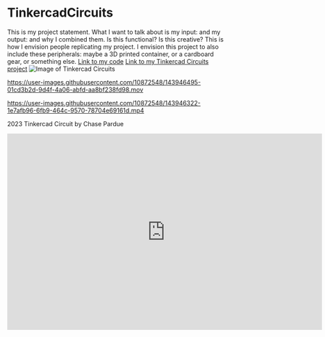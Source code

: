 # TinkercadCircuits
This is my project statement. What I want to talk about is my input: and my output: and why I combined them. Is this functional? Is this creative? This is how I envision people replicating my project. I envision this project to also include these peripherals: maybe a 3D printed container, or a cardboard gear, or something else.
[Link to my code](https://makeademic.github.io/TinkercadCircuits/TinkercadCircuitsCode.ino)
[Link to my Tinkercad Circuits project](https://www.tinkercad.com/things/jM38OyfsCgQ-arduino-rgb-led-piezo-music-sync)
![Image of Tinkercad Circuits](https://makeademic.github.io/TinkercadCircuits/TinkercadCircuitsImage.png)




https://user-images.githubusercontent.com/10872548/143946495-01cd3b2d-9d4f-4a06-abfd-aa8bf238fd98.mov




https://user-images.githubusercontent.com/10872548/143946322-1e7afb96-6fb9-464c-9570-78704e69161d.mp4

2023 Tinkercad Circuit by Chase Pardue
<iframe width="725" height="453" src="https://www.tinkercad.com/embed/bcoFtdXPN22?editbtn=1" frameborder="0" marginwidth="0" marginheight="0" scrolling="no"></iframe>




